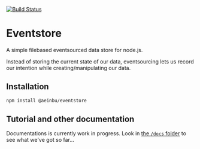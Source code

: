 [![Build Status](https://travis-ci.org/scriptabuild/eventstore.svg?branch=master)](https://travis-ci.org/scriptabuild/eventstore)

# Eventstore
A simple filebased eventsourced data store for node.js.

Instead of storing the current state of our data, eventsourcing lets us record our intention while creating/manipulating our data.

## Installation

```bash
npm install @aeinbu/eventstore
```

## Tutorial and other documentation

Documentations is currently work in progress. Look in [the `/docs` folder](./docs/index.md) to see what we've got so far...